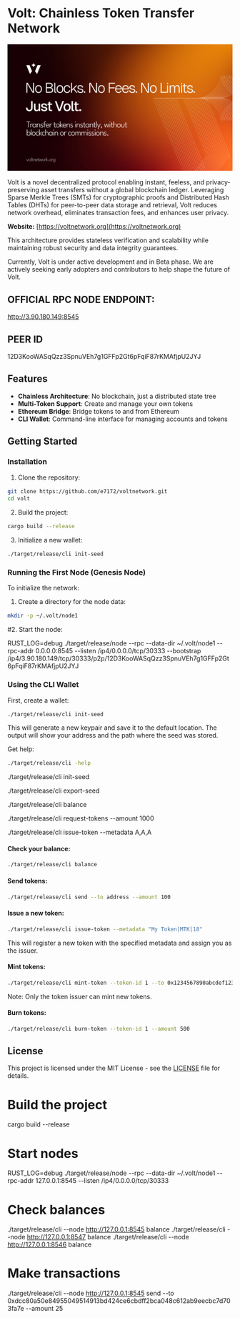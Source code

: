 # Volt: Chainless Token Transfer Network

![Volt Network Cover](volt-cover.png)

Volt is a novel decentralized protocol enabling instant, feeless, and privacy-preserving asset transfers without a global blockchain ledger. Leveraging Sparse Merkle Trees (SMTs) for cryptographic proofs and Distributed Hash Tables (DHTs) for peer-to-peer data storage and retrieval, Volt reduces network overhead, eliminates transaction fees, and enhances user privacy.

**Website:** [https://voltnetwork.org](https://voltnetwork.org)

This architecture provides stateless verification and scalability while maintaining robust security and data integrity guarantees.

Currently, Volt is under active development and in Beta phase. We are actively seeking early adopters and contributors to help shape the future of Volt.

## OFFICIAL RPC NODE ENDPOINT:

http://3.90.180.149:8545

## PEER ID

12D3KooWASqQzz3SpnuVEh7g1GFFp2Gt6pFqiF87rKMAfjpU2JYJ

## Features

-  **Chainless Architecture**: No blockchain, just a distributed state tree
-  **Multi-Token Support**: Create and manage your own tokens
-  **Ethereum Bridge**: Bridge tokens to and from Ethereum
-  **CLI Wallet**: Command-line interface for managing accounts and tokens

## Getting Started

### Installation

1. Clone the repository:

```bash
git clone https://github.com/e7172/voltnetwork.git
cd volt
```

2. Build the project:

```bash
cargo build --release
```

3. Initialize a new wallet:

```bash
./target/release/cli init-seed
```

### Running the First Node (Genesis Node)

To initialize the network:

1. Create a directory for the node data:

```bash
mkdir -p ~/.volt/node1
```

#2. Start the node:

RUST_LOG=debug ./target/release/node --rpc --data-dir ~/.volt/node1 --rpc-addr 0.0.0.0:8545 --listen /ip4/0.0.0.0/tcp/30333 --bootstrap /ip4/3.90.180.149/tcp/30333/p2p/12D3KooWASqQzz3SpnuVEh7g1GFFp2Gt6pFqiF87rKMAfjpU2JYJ

### Using the CLI Wallet

First, create a wallet:

```bash
./target/release/cli init-seed
```

This will generate a new keypair and save it to the default location. The output will show your address and the path where the seed was stored.

Get help:

```bash
./target/release/cli -help
```

./target/release/cli init-seed

./target/release/cli export-seed

./target/release/cli balance

./target/release/cli request-tokens --amount 1000

./target/release/cli issue-token --metadata A,A,A

#### Check your balance:

```bash
./target/release/cli balance
```

#### Send tokens:

```bash
./target/release/cli send --to address --amount 100
```

#### Issue a new token:

```bash
./target/release/cli issue-token --metadata "My Token|MTK|18"
```

This will register a new token with the specified metadata and assign you as the issuer.

#### Mint tokens:

```bash
./target/release/cli mint-token --token-id 1 --to 0x1234567890abcdef1234567890abcdef1234567890abcdef1234567890abcdef --amount 1000
```

Note: Only the token issuer can mint new tokens.

#### Burn tokens:

```bash
./target/release/cli burn-token --token-id 1 --amount 500
```

## License

This project is licensed under the MIT License - see the [LICENSE](LICENSE) file for details.

# Build the project

cargo build --release

# Start nodes

RUST_LOG=debug ./target/release/node --rpc --data-dir ~/.volt/node1 --rpc-addr 127.0.0.1:8545 --listen /ip4/0.0.0.0/tcp/30333

# Check balances

./target/release/cli --node http://127.0.0.1:8545 balance
./target/release/cli --node http://127.0.0.1:8547 balance
./target/release/cli --node http://127.0.0.1:8546 balance

# Make transactions

./target/release/cli --node http://127.0.0.1:8545 send --to 0xdcc80a50e84955049514913bd424ce6cbdff2bca048c612ab9eecbc7d703fa7e --amount 25
